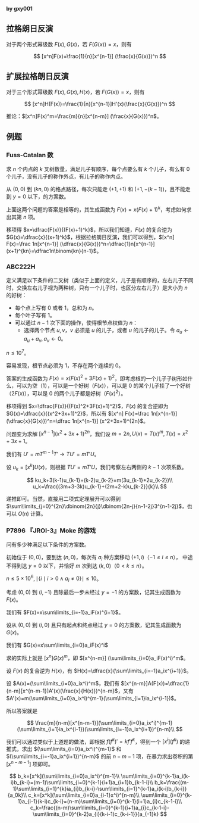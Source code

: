 **by gxy001**

## 拉格朗日反演

对于两个形式幂级数 $F(x),G(x)$，若 $F(G(x))=x$，则有

$$
[x^n]F(x)=\frac{1}{n}[x^{n-1}] (\frac{x}{G(x)})^n
$$

## 扩展拉格朗日反演

对于三个形式幂级数 $F(x),G(x),H(x)$，若 $F(G(x))=x$，则有

$$
[x^n]H(F(x))=\frac{1}{n}[x^{n-1}]H'(x)(\frac{x}{G(x)})^n
$$

推论：$[x^n]F(x)^m=\frac{m}{n}[x^{n-m}] (\frac{x}{G(x)})^n$。

## 例题

### Fuss-Catalan 数

求 $n$ 个内点的 $k$ 叉树数量，满足儿子有顺序，每个点要么有 $k$ 个儿子，有么有 $0$ 个儿子，没有儿子的称作外点，有儿子的称作内点。

从 $(0,0)$ 到 $(kn,0)$ 的格点路径，每次只能走 $(+1,+1)$ 和 $(+1,-(k-1))$，且不能走到 $y=0$ 以下，的方案数。

上面这两个问题的答案是相等的，其生成函数为 $F(x)=x(F(x)+1)^k$，考虑如何求出其第 $n$ 项。

移项得 $x=\dfrac{F(x)}{(F(x)+1)^k}$，所以我们知道，$F(x)$ 的复合逆为 $G(x)=\dfrac{x}{(x+1)^k}$，根据拉格朗日反演，我们可以得到，$[x^n] F(x)=\frac 1n[x^{n-1}] (\dfrac{x}{G(x)})^n=\dfrac{1}n[x^{n-1}] (x+1)^{kn}=\dfrac1n\binom{kn}{n-1}$。

### ABC222H

定义满足以下条件的二叉树（类似于上面的定义，儿子是有顺序的，左右儿子不同时，交换左右儿子视为两种树，只有一个儿子时，也区分左右儿子）是大小为 $n$ 的好树：

- 每个点上写有 $0$ 或者 $1$，总和为 $n$。
- 每个叶子写有 $1$。
- 可以通过 $n-1$ 次下面的操作，使得根节点权值为 $n$：
  - 选择两个节点 $u,v$，$v$ 必须是 $u$ 的儿子，或者 $u$ 的儿子的儿子。令 $a_u\leftarrow a_u+a_v,a_v\leftarrow 0$。

$n\le 10^7$。

容易发现，根节点必须为 $1$，不存在两个连续的 $0$。

答案的生成函数为 $F(x)=x(F(x)^2+3F(x)+1)^2$，即考虑根的一个儿子子树形如什么，可以为空（$1$），可以是一个好树（$F(x)$），可以是 $0$ 的某个儿子挂了一个好树（$2F(x)$），可以是 $0$ 的两个儿子都是好树（$F(x)^2$）。

移项得到 $x=\dfrac{F(x)}{(F(x)^2+3F(x)+1)^2}$，$F(x)$ 的复合逆即为 $G(x)=\dfrac{x}{(x^2+3x+1)^2}$，所以有 $[x^n] F(x)=\frac 1n[x^{n-1}] (\dfrac{x}{G(x)})^n=\dfrac 1n[x^{n-1}] (x^2+3x+1)^{2n}$。

问题变为求解 $[x^{n-1}] (x^2+3x+1)^{2n}$，我们设 $m=2n,U(x)=T(x)^m,T(x)=x^2+3x+1$。

我们有 $U'=mT^{m-1}T'\rightarrow TU'=mT'U$。

设 $u_k=[x^k]U(x)$，则根据 $TU'=mT'U$，我们考察左右两侧的 $k-1$ 次项系数。

$$
ku_k+3(k-1)u_{k-1}+(k-2)u_{k-2}=m(3u_{k-1}+2u_{k-2})\\
u_k=\frac{(3m+3-3k)u_{k-1}+(2m+2-k)u_{k-2}}{k}\\
$$

递推即可。当然，直接用二项式定理展开可以得到 $\sum\limits_{j=0}^{2n}\dbinom{2n}{j}\dbinom{2n-j}{n-1-2j}3^{n-1-2j}$，也可以 $O(n)$ 计算。

### P7896 『JROI-3』Moke 的游戏

问有多少种满足以下条件的方案数。

初始位于 $(0,0)$，要到达 $(n,0)$，每次有 $a_i$ 种方案移动 $(+1,i)$（$-1\le i\le n$）， 中途不得到达 $y=0$ 以下，并恰好 $m$ 次到达 $(k,0)$（$0< k\le n$）。

$n\le 5\times 10^6,\mid\{i\mid i>0\land a_i\ne 0\}\mid\le 10$。

考虑 $(0,0)$ 到 $(i,-1)$ 且除最后一步未经过 $y=-1$ 的方案数，记其生成函数为 $F(x)$。

我们有 $F(x)=x\sum\limits_{i=-1}a_iF(x)^{i+1}$。

设从 $(0,0)$ 到 $(i,0)$ 且只有起点和终点经过 $y=0$ 的方案数，记其生成函数为 $G(x)$。

我们有 $G(x)=x\sum\limits_{i=0}a_iF(x)^i$

求的实际上就是 $[x^n] G(x)^{m}$，即 $[x^{n-m}] (\sum\limits_{i=0}a_iF(x)^i)^m$。

设 $F(x)$ 的复合逆为 $H(x)$，有 $H(x)=\dfrac{x}{\sum\limits_{i=-1}a_ix^{i+1}}$。

设 $A(x)=(\sum\limits_{i=0}a_ix^i)^m$，我们有 $[x^{n-m}]A(F(x))=\dfrac{1}{n-m}[x^{n-m-1}]A'(x)(\frac{x}{H(x)})^{n-m}$，又有 $A'(x)=m(\sum\limits_{i=0}a_ix^i)^{m-1}(\sum\limits_{i=1}ia_ix^{i-1})$。

所以答案就是

$$
\frac{m}{n-m}[x^{n-m-1}](\sum\limits_{i=0}a_ix^i)^{m-1}(\sum\limits_{i=1}ia_ix^{i-1})(\sum\limits_{i=-1}a_ix^{i+1})^{n-m}\\
$$

我们可以通过类似于上道题的做法，即根据 $f(f^k)'=kf'f^k$，得到一个 $[x^i] (f^k)$ 的递推式，求出 $(\sum\limits_{i=0}a_ix^i)^{m-1}$ 和 $(\sum\limits_{i=-1}a_ix^{i+1})^{n-m}$ 的前 $n-m-1$ 项，在暴力求出卷积的第 $[x^{n-m-1}]$ 项即可。

$$
b_k=[x^k](\sum\limits_{i=0}a_ix^i)^{m-1}\\
\sum\limits_{i=0}^{k-1}a_i(k-i)b_{k-i}=(m-1)\sum\limits_{i=0}^{k-1}(i+1)a_{i+1}b_{k-1-i}\\
b_k=\frac{(m-1)\sum\limits_{i=1}^{k}ia_{i}b_{k-i}-\sum\limits_{i=1}^{k-1}a_i(k-i)b_{k-i}}{a_0k}\\
c_k=[x^k](\sum\limits_{i=0}a_{i-1}x^i)^{n-m}\\
\sum\limits_{i=0}^{k-1}a_{i-1}(k-i)c_{k-i}=(n-m)\sum\limits_{i=0}^{k-1}(i+1)a_{i}c_{k-1-i}\\
c_k=\frac{(n-m)\sum\limits_{i=0}^{k-1}(i+1)a_{i}c_{k-1-i}-\sum\limits_{i=0}^{k-2}a_{i}(k-i-1)c_{k-i-1}}{a_{-1}k}
$$
